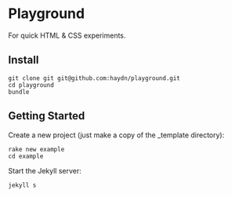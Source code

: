 # Playground

For quick HTML & CSS experiments.

## Install

```
git clone git git@github.com:haydn/playground.git
cd playground
bundle
```

## Getting Started

Create a new project (just make a copy of the _template directory):

```
rake new example
cd example
```

Start the Jekyll server:

```
jekyll s
```
